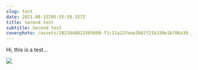 ```yaml
---
slug: test
date: 2021-08-15T05:55:59.327Z
title: Second test
subtitle: Second test
coverphoto: /assets/2021040822505600-f1c11a22faee3b82f21b330e1b786a39.jpg
---
```

Hi, this is a test...

![](/assets/marvel-s-spider-man_20210807222742.jpg)